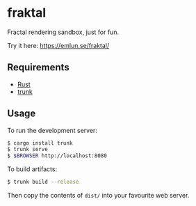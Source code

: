 fraktal
===

Fractal rendering sandbox, just for fun.

Try it here: https://emlun.se/fraktal/


Requirements
---

- [Rust][rust-lang]
- [trunk][trunk]


Usage
---

To run the development server:

```sh
$ cargo install trunk
$ trunk serve
$ $BROWSER http://localhost:8080
```

To build artifacts:

```sh
$ trunk build --release
```

Then copy the contents of `dist/` into your favourite web server.


[rust-lang]: https://www.rust-lang.org/learn/get-started
[trunk]: https://trunkrs.dev/
